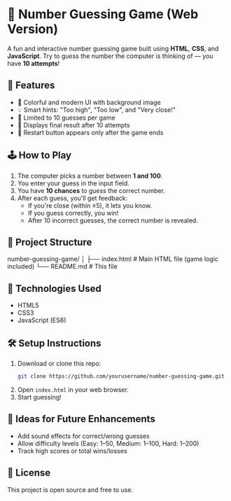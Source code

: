 # 🎯 Number Guessing Game (Web Version)

A fun and interactive number guessing game built using **HTML**, **CSS**, and **JavaScript**. Try to guess the number the computer is thinking of — you have **10 attempts**!

## 🚀 Features

- 🎨 Colorful and modern UI with background image
- 💡 Smart hints: "Too high", "Too low", and "Very close!"
- 🔢 Limited to 10 guesses per game
- 🛑 Displays final result after 10 attempts
- 🔁 Restart button appears only after the game ends

## 🕹️ How to Play

1. The computer picks a number between **1 and 100**.
2. You enter your guess in the input field.
3. You have **10 chances** to guess the correct number.
4. After each guess, you'll get feedback:
   - If you're close (within ±5), it lets you know.
   - If you guess correctly, you win!
   - After 10 incorrect guesses, the correct number is revealed.

## 📂 Project Structure

number-guessing-game/
│
├── index.html        # Main HTML file (game logic included)
└── README.md         # This file


## 📌 Technologies Used

- HTML5
- CSS3
- JavaScript (ES6)

## 🛠️ Setup Instructions

1. Download or clone this repo:
   ```bash
   git clone https://github.com/yourusername/number-guessing-game.git
   ```
2. Open `index.html` in your web browser.
3. Start guessing!

## 🧠 Ideas for Future Enhancements

- Add sound effects for correct/wrong guesses
- Allow difficulty levels (Easy: 1–50, Medium: 1–100, Hard: 1–200)
- Track high scores or total wins/losses

## 📄 License

This project is open source and free to use.
